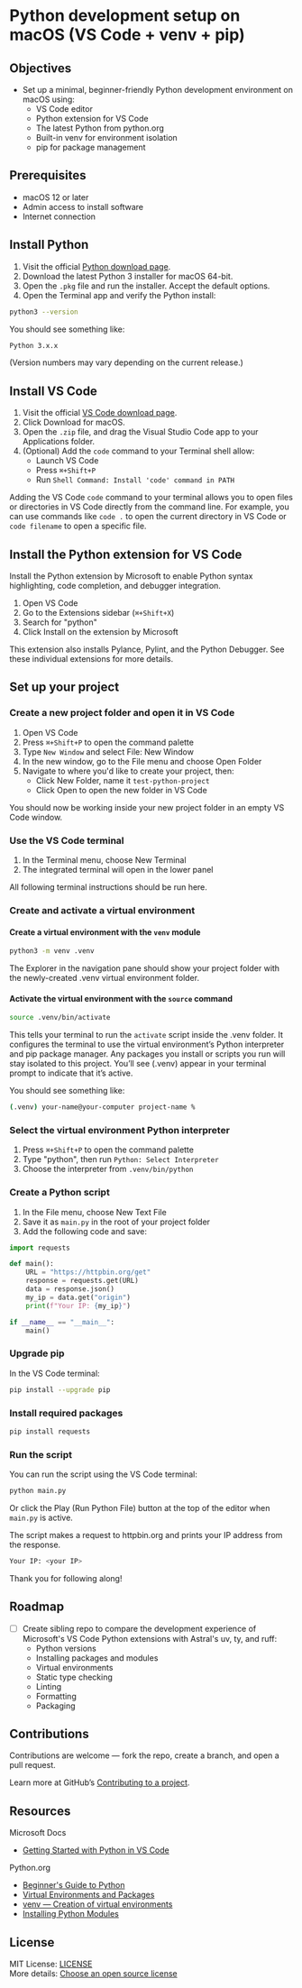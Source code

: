 # Python development setup on macOS (VS Code + venv + pip)

## Objectives

- Set up a minimal, beginner-friendly Python development environment on macOS using:
    - VS Code editor
    - Python extension for VS Code  
    - The latest Python from python.org  
    - Built-in venv for environment isolation  
    - pip for package management

## Prerequisites

- macOS 12 or later  
- Admin access to install software  
- Internet connection

## Install Python

1. Visit the official [Python download page][mac-python-download].  
2. Download the latest Python 3 installer for macOS 64-bit.
3. Open the `.pkg` file and run the installer. Accept the default options.
4. Open the Terminal app and verify the Python install:

```zsh
python3 --version
```

You should see something like:

```zsh
Python 3.x.x
```

(Version numbers may vary depending on the current release.)

## Install VS Code

1. Visit the official [VS Code download page][vs-code-download].
2. Click Download for macOS.
3. Open the `.zip` file, and drag the Visual Studio Code app to your Applications folder.
4. (Optional) Add the `code` command to your Terminal shell allow:
   - Launch VS Code
   - Press `⌘+Shift+P`
   - Run `Shell Command: Install 'code' command in PATH`

Adding the VS Code `code` command to your terminal allows you to open files or directories in VS Code directly from the command line. For example, you can use commands like `code .` to open the current directory in VS Code or `code filename` to open a specific file.

## Install the Python extension for VS Code

Install the Python extension by Microsoft to enable Python syntax highlighting, code completion, and debugger integration.

1. Open VS Code  
2. Go to the Extensions sidebar (`⌘+Shift+X`)  
3. Search for "python"  
4. Click Install on the extension by Microsoft  

This extension also installs Pylance, Pylint, and the Python Debugger. See these individual extensions for more details.

## Set up your project

### Create a new project folder and open it in VS Code

1. Open VS Code  
2. Press `⌘+Shift+P` to open the command palette  
3. Type `New Window` and select File: New Window
4. In the new window, go to the File menu and choose Open Folder
5. Navigate to where you'd like to create your project, then:
   - Click New Folder, name it `test-python-project`
   - Click Open to open the new folder in VS Code

You should now be working inside your new project folder in an empty VS Code window.

### Use the VS Code terminal

1. In the Terminal menu, choose New Terminal
2. The integrated terminal will open in the lower panel

All following terminal instructions should be run here.

### Create and activate a virtual environment

#### Create a virtual environment with the `venv` module

```zsh
python3 -m venv .venv
```

The Explorer in the navigation pane should show your project folder with the newly-created .venv virtual environment folder.

#### Activate the virtual environment with the `source` command

```zsh
source .venv/bin/activate
```

This tells your terminal to run the `activate` script inside the .venv folder. It configures the terminal to use the virtual environment’s Python interpreter and pip package manager. Any packages you install or scripts you run will stay isolated to this project. You’ll see (.venv) appear in your terminal prompt to indicate that it’s active.

You should see something like:

```zsh
(.venv) your-name@your-computer project-name %
```

### Select the virtual environment Python interpreter

1. Press `⌘+Shift+P` to open the command palette  
2. Type "python", then run `Python: Select Interpreter`  
3. Choose the interpreter from `.venv/bin/python`

### Create a Python script

1. In the File menu, choose New Text File
2. Save it as `main.py` in the root of your project folder
3. Add the following code and save:

```python
import requests

def main():
    URL = "https://httpbin.org/get"
    response = requests.get(URL)
    data = response.json()
    my_ip = data.get("origin")
    print(f"Your IP: {my_ip}")

if __name__ == "__main__":
    main()
```

### Upgrade pip

In the VS Code terminal:

```zsh
pip install --upgrade pip
```

### Install required packages

```zsh
pip install requests
```

### Run the script

You can run the script using the VS Code terminal:

```zsh
python main.py
```

Or click the Play (Run Python File) button at the top of the editor when `main.py` is active.

The script makes a request to httpbin.org and prints your IP address from the response.

```zsh
Your IP: <your IP>
```

Thank you for following along!

## Roadmap

- [ ] Create sibling repo to compare the development experience of Microsoft's VS Code Python extensions with Astral's uv, ty, and ruff:
  - Python versions  
  - Installing packages and modules  
  - Virtual environments  
  - Static type checking  
  - Linting  
  - Formatting  
  - Packaging

## Contributions
  
Contributions are welcome — fork the repo, create a branch, and open a pull request.

Learn more at GitHub’s [Contributing to a project][contributing-to-a-project].

## Resources

Microsoft Docs  
- [Getting Started with Python in VS Code][getting-started-with-Python-in-VS-Code]

Python.org 
- [Beginner's Guide to Python][beginners-guide-to-python]
- [Virtual Environments and Packages][virtual-environments-and-packages]
- [venv — Creation of virtual environments][venv-creation-of-virtual-environments]
- [Installing Python Modules][installing-python-modules]

## License

MIT License: [LICENSE](LICENSE.md)  
More details: [Choose an open source license][choose-an-open-source-license]

<!-- Reference links -->
[mac-python-download]: <https://www.python.org/downloads/mac-osx/>
[vs-code-download]: <https://code.visualstudio.com/>
[contributing-to-a-project]: <https://docs.github.com/en/get-started/exploring-projects-on-github/contributing-to-a-project>
[getting-started-with-Python-in-VS-Code]: <https://code.visualstudio.com/docs/python/python-tutorial>
[beginners-guide-to-python]: <https://wiki.python.org/moin/BeginnersGuide>
[virtual-environments-and-packages]: <https://docs.python.org/3/tutorial/venv.html>
[venv-creation-of-virtual-environments]: <https://docs.python.org/3/library/venv.html>
[installing-python-modules]: <https://docs.python.org/3/installing/index.html>
[choose-an-open-source-license]: <https://choosealicense.com/licenses/mit/>